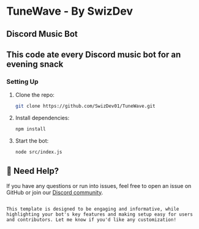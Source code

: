# TuneWave - By SwizDev

## Discord Music Bot
## This code ate every Discord music bot for an evening snack 

### Setting Up

1. Clone the repo:
   ```bash
   git clone https://github.com/SwizDev01/TuneWave.git
   ```

2. Install dependencies:
   ```bash
   npm install
   ```

3. Start the bot:
   ```bash
   node src/index.js
   ```

## 🤖 Need Help?

If you have any questions or run into issues, feel free to open an issue on GitHub or join our [Discord community](https://discord.gg/cXZASk8kYT).

```

This template is designed to be engaging and informative, while highlighting your bot's key features and making setup easy for users and contributors. Let me know if you'd like any customization!

